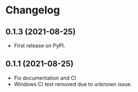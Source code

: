 # Changelog

## 0.1.3 (2021-08-25)

* First release on PyPI.

## 0.1.1 (2021-08-25)

* Fix documentation and CI
* Windows CI test removed due to unknown issue.
